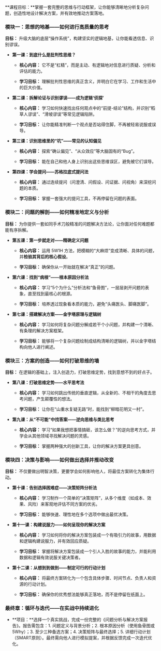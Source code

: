 
**课程目标：**掌握一套完整的思维与行动框架，让你能够清晰地分析复杂问题，创造性地设计解决方案，并有效地推动方案落地。

### 模块一：思想的地基——如何进行高质量的思考

**目标：** 升级大脑的底层“操作系统”，构建坚实的逻辑地基，让你能看透信息、识别谬误。

- **第一课：到底什么是批判性思维？**
    
    - **核心内容：** 它不是“杠精”，而是主动、有逻辑地对信息进行质疑、分析和评估的能力。
        
    - **学习目标：** 理解批判性思维的真正含义，并明白它在学习、工作和生活中的巨大价值。
        
- **第二课：拆解论证与识别谬误——成为逻辑‘侦探’**
    
    - **核心内容：** 学习如何快速找出任何观点中的“前提-结论”结构，并识别“稻草人谬误”、“滑坡谬误”等常见逻辑陷阱。
        
    - **学习目标：** 让你能精准判断一个观点是否站得住脚，不再被轻易说服或误导。
        
- **第三课：识别思维里的“坑”——常见的认知偏见**
    
    - **核心内容：** 探索“确认偏见”、“从众效应”等大脑固有的“Bug”。
        
    - **学习目标：** 能在自己和他人身上识别出这些思维误区，避免被它们误导。
        
- **第四课：学会提问——苏格拉底式提问法**
    
    - **核心内容：** 通过连续提问（问澄清、问假设、问证据、问视角）来深挖问题的本质。
        
    - **学习目标：** 掌握一套强大的提问工具，不再停留在问题的表面。
        

### 模块二：问题的解剖——如何精准地定义与分析

**目标：** 为你提供一套如同手术刀般精准的问题解决方法论，让你面对任何难题都能有序拆解。

- **第五课：第一步就走对——精确定义问题**
    
    - **核心内容：** 运用 5W1H 方法，把模糊的“大麻烦”变成清晰、具体的问题，并**检验其背后的核心假设**。
        
    - **学习目标：** 确保你从一开始就在解决“真正”的问题。
        
- **第六课：找到“病根”——根本原因分析法**
    
    - **核心内容：** 学习“5个为什么”分析法和“鱼骨图”，一层层剥开问题的表象，直至找到最核心的根源。
        
    - **学习目标：** 培养透过现象看本质的能力，避免“头痛医头、脚痛医脚”。
        
- **第七课：搭建解决方案——金字塔原理与逻辑树**
    
    - **核心内容：** 学习如何将复杂问题分解成若干个小问题，并构建一个清晰、有条理的解决方案框架。
        
    - **学习目标：** 能够将一个复杂问题绘制成结构清晰的逻辑树，并以金字塔结构向他人进行阐述。
        

### 模块三：方案的创造——如何打破思维的墙

**目标：** 在逻辑的基础上，注入创造力，打破思维定势，找到意想不到的好点子。

- **第八课：打破思维定势——水平思考法**
    
    - **核心内容：** 学习如何跳出传统的垂直逻辑，从全新的、不相干的角度去思考问题，产生颠覆性的想法。
        
    - **学习目标：** 让你在“山重水复疑无路”时，能找到“柳暗花明又一村”。
        
- **第九课：从“不可能”中找答案——逆向思维与类比思考**
    
    - **核心内容：** 学习“如果我想把事情搞砸，该怎么做？”的逆向思考方式，并学会从其他领域寻找解决问题的灵感。
        
    - **学习目标：** 掌握两种强大的创新工具，让你的解决方案更具创意。
        

### 模块四：决策与影响——如何做出选择并推动改变

**目标：** 不仅要做出明智决策，更要学会如何影响他人，将最佳方案转化为集体行动。

- **第十课：告别选择困难症——决策矩阵分析法**
    
    - **核心内容：** 学习制作一个简单的“决策矩阵”，从多个维度（如成本、效果、风险）来客观地评估不同方案的优劣。
        
    - **学习目标：** 能够快速、理性地在多个选项中做出最优决策。
        
- **第十一课：构建说服力——如何呈现你的解决方案**
    
    - **核心内容：** 学习如何将你的解决方案包装成一个有吸引力的故事，用数据和逻辑构建说服力，并有效回应质疑。
        
    - **学习目标：** 掌握将解决方案包装成一个引人入胜的故事的能力，并能利用数据和逻辑有效说服关键决策者。
        
- **第十二课：从想到到做到——制定可行的行动计划**
    
    - **核心内容：** 将最终方案转化为一个包含具体步骤、时间节点、负责人和资源的行动计划。
        
    - **学习目标：** 确保你的优秀想法能够真正落地，而不是停留在纸面上。
        

### 最终章：循环与迭代——在实战中持续进化

- **项目：**选择一个真实挑战，完成一份完整的《问题分析与解决方案报告》。报告需包含：1. 问题定义与背景分析；2. 根本原因分析（使用鱼骨图或5Why）；3. 至少三种备选方案；4. 决策矩阵与最终选择；5. 详细行动计划（SMART原则）。最终需向他人进行模拟提案，并根据反馈完成一次迭代优化。